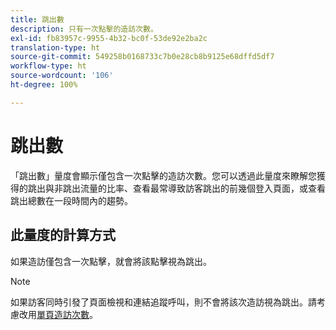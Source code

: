 ```yaml
---
title: 跳出數
description: 只有一次點擊的造訪次數。
exl-id: fb83957c-9955-4b32-bc0f-53de92e2ba2c
translation-type: ht
source-git-commit: 549258b0168733c7b0e28cb8b9125e68dffd5df7
workflow-type: ht
source-wordcount: '106'
ht-degree: 100%

---
```


# 跳出數

「跳出數」量度會顯示僅包含一次點擊的造訪次數。您可以透過此量度來瞭解您獲得的跳出與非跳出流量的比率、查看最常導致訪客跳出的前幾個登入頁面，或查看跳出總數在一段時間內的趨勢。

## 此量度的計算方式

如果造訪僅包含一次點擊，就會將該點擊視為跳出。

>[!NOTE]
>
>如果訪客同時引發了頁面檢視和連結追蹤呼叫，則不會將該次造訪視為跳出。請考慮改用[單頁造訪次數](single-page-visits.md)。
